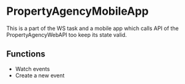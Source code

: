 # PropertyAgencyMobileApp
This is a part of the WS task and a mobile app which calls API of the PropertyAgencyWebAPI too keep its state valid.
## Functions
* Watch events
* Create a new event
